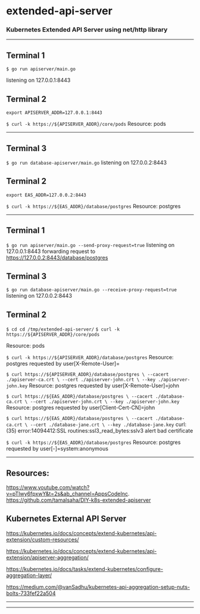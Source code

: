 # extended-api-server

### Kubernetes Extended API Server using net/http library


-------------------------------------


## Terminal 1
`$ go run apiserver/main.go`

listening on 127.0.0.1:8443

## Terminal 2
`export APISERVER_ADDR=127.0.0.1:8443`

`$ curl -k https://${APISERVER_ADDR}/core/pods`
Resource: pods


-------------------------------------

## Terminal 3
`$ go run database-apiserver/main.go`
listening on 127.0.0.2:8443

## Terminal 2
`export EAS_ADDR=127.0.0.2:8443`

`$ curl -k https://${EAS_ADDR}/database/postgres`
Resource: postgres


-------------------------------------

## Terminal 1
`$ go run apiserver/main.go --send-proxy-request=true`
listening on 127.0.0.1:8443
forwarding request to https://127.0.0.2:8443/database/postgres

## Terminal 3
`$ go run database-apiserver/main.go --receive-proxy-request=true`
listening on 127.0.0.2:8443

## Terminal 2
`$ cd cd /tmp/extended-api-server/`
`$ curl -k https://${APISERVER_ADDR}/core/pods`

Resource: pods

`$ curl -k https://${APISERVER_ADDR}/database/postgres`
Resource: postgres requested by user[X-Remote-User]=

`$ curl https://${APISERVER_ADDR}/database/postgres \
--cacert ./apiserver-ca.crt \
--cert ./apiserver-john.crt \
--key ./apiserver-john.key`
Resource: postgres requested by user[X-Remote-User]=john

`$ curl https://${EAS_ADDR}/database/postgres \
--cacert ./database-ca.crt \
--cert ./apiserver-john.crt \
--key ./apiserver-john.key`
Resource: postgres requested by user[Client-Cert-CN]=john

`$ curl https://${EAS_ADDR}/database/postgres \
--cacert ./database-ca.crt \
--cert ./database-jane.crt \
--key ./database-jane.key`
curl: (35) error:14094412:SSL routines:ssl3_read_bytes:sslv3 alert bad certificate

`$ curl -k https://${EAS_ADDR}/database/postgres`
Resource: postgres requested by user[-]=system:anonymous

-------------------------------------

## Resources: 
https://www.youtube.com/watch?v=pTIwy6fpxwY&t=2s&ab_channel=AppsCodeInc.
https://github.com/tamalsaha/DIY-k8s-extended-apiserver

## Kubernetes External API Server

https://kubernetes.io/docs/concepts/extend-kubernetes/api-extension/custom-resources/

https://kubernetes.io/docs/concepts/extend-kubernetes/api-extension/apiserver-aggregation/

https://kubernetes.io/docs/tasks/extend-kubernetes/configure-aggregation-layer/

https://medium.com/@vanSadhu/kubernetes-api-aggregation-setup-nuts-bolts-733fef22a504

-------------------------------------


-------------------------------------
